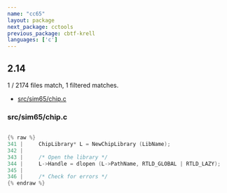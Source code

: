 ```yaml
---
name: "cc65"
layout: package
next_package: cctools
previous_package: cbtf-krell
languages: ['c']
---
```

## 2.14
1 / 2174 files match, 1 filtered matches.

 - [src/sim65/chip.c](#srcsim65chipc)

### src/sim65/chip.c

```c

{% raw %}
341 |     ChipLibrary* L = NewChipLibrary (LibName);
342 | 
343 |     /* Open the library */
344 |     L->Handle = dlopen (L->PathName, RTLD_GLOBAL | RTLD_LAZY);
345 | 
346 |     /* Check for errors */
{% endraw %}

```